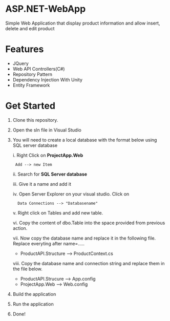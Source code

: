 # ASP.NET-WebApp
Simple Web Application that display product information and allow insert, delete and edit product

# Features

- JQuery
- Web API Controllers(C#)
- Repository Pattern
- Dependency Injection With Unity
- Entity Framework

# Get Started

1. Clone this repository.
2. Open the sln file in Visual Studio
3. You will need to create a local database with the format below using SQL server database 
    
    i. Right Click on **ProjectApp.Web**
    
        Add --> new Item 

    ii.  Search for **SQL Server database**
    
    iii. Give it a name and add it 

    iv.  Open Server Explorer on your visual studio. Click on

         Data Connections --> "Databasename"

    v.   Right click on Tables and add new table.

    vi.   Copy the content of dbo.Table into the space provided from previous action. 

    vii.   Now copy the database name and replace it in the following file. Replace everyting after name=.....

    - ProductAPI.Structure --> ProductContext.cs 

    viii.  Copy the database name and connection string and replace them in the file below.  

    - ProductAPI.Strucure --> App.config
    - ProjectApp.Web --> Web.config

4. Build the application
5. Run the application
6. Done!
